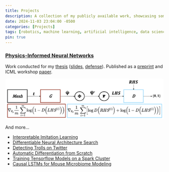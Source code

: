 ```yaml
---
title: Projects
description: A collection of my publicly available work, showcasing some of the things I'm proud of.
date: 2024-11-03 23:04:00 -0500
categories: [Projects]
tags: [robotics, machine learning, artificial intelligence, data science]
pin: true
---
```


<!-- TODO: put these into separate posts -->

### [Physics-Informed Neural Networks](/assets/docs/Harvard_Masters_Thesis_Submit.pdf)

Work conducted for my [thesis](/assets/docs/Harvard_Masters_Thesis_Submit.pdf) ([slides](/assets/docs/Thesis_Defense_Presentation_Final.pdf), [defense](https://www.youtube.com/watch?feature=player_embedded&v=bq2FurxD2Xo)). Published as a [preprint](/assets/docs/GAN_Paper_Preprint.pdf) and ICML workshop [paper](/assets/docs/GAN_Paper_AI4Science.pdf).

<img height="128" width="auto" alt="" src="/assets/img/deqgan.png" style="border-radius:5px" >

And more...

- [Interpretable Imitation Learning](/assets/docs/IRL_Final_Report.pdf)
- [Differentiable Neural Architecture Search](https://towardsdatascience.com/investigating-differentiable-neural-architecture-search-for-scientific-datasets-62899be8714e?source=friends_link&sk=bece331a719b31f24118c4b538b71d4f)
- [Detecting Trolls on Twitter](https://dylanrandle.github.io/troll_classification)
- [Automatic Differentiation from Scratch](https://github.com/dylanrandle/autograd)
- [Training Tensorflow Models on a Spark Cluster](https://github.com/dylanrandle/spark-tensorflow)
- [Causal LSTMs for Mouse Microbiome Modeling](https://github.com/dylanrandle/microbiome)
